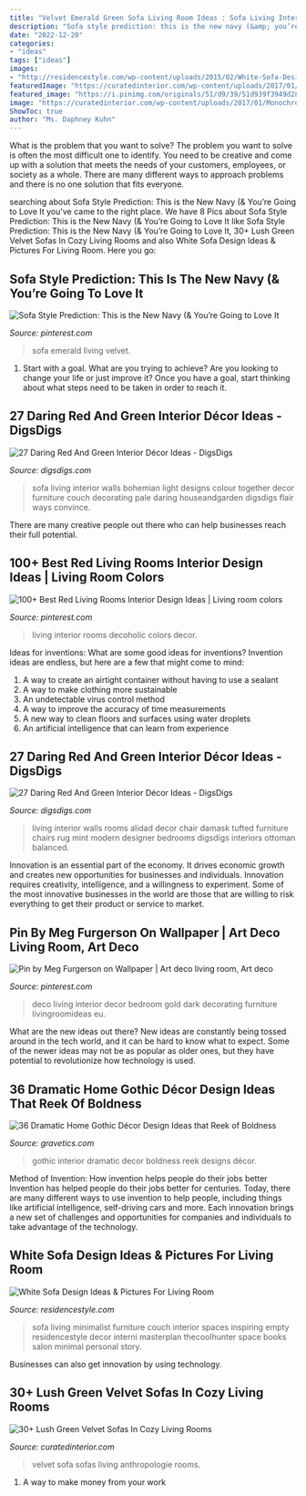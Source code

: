 ```yaml
---
title: "Velvet Emerald Green Sofa Living Room Ideas : Sofa Living Interior Walls Bohemian Light Designs Colour Together Decor Furniture Couch Decorating Pale Daring Houseandgarden Digsdigs Flair Ways Convince"
description: "Sofa style prediction: this is the new navy (&amp; you’re going to love it"
date: "2022-12-20"
categories:
- "ideas"
tags: ["ideas"]
images:
- "http://residencestyle.com/wp-content/uploads/2015/02/White-Sofa-Design.jpg"
featuredImage: "https://curatedinterior.com/wp-content/uploads/2017/01/Monochrome-Green-Velvet-Sofa-from-Anthropologie.jpg"
featured_image: "https://i.pinimg.com/originals/51/d9/39/51d939f3949d28881c5d53db21f3b74d.jpg"
image: "https://curatedinterior.com/wp-content/uploads/2017/01/Monochrome-Green-Velvet-Sofa-from-Anthropologie.jpg"
ShowToc: true
author: "Ms. Daphney Kuhn"
---
```



What is the problem that you want to solve?
The problem you want to solve is often the most difficult one to identify. You need to be creative and come up with a solution that meets the needs of your customers, employees, or society as a whole. There are many different ways to approach problems and there is no one solution that fits everyone.

	

		
searching about Sofa Style Prediction: This is the New Navy (&amp; You’re Going to Love It you've came to the right place. We have 8 Pics about Sofa Style Prediction: This is the New Navy (&amp; You’re Going to Love It like Sofa Style Prediction: This is the New Navy (&amp; You’re Going to Love It, 30+ Lush Green Velvet Sofas In Cozy Living Rooms and also White Sofa Design Ideas &amp; Pictures For Living Room. Here you go:
		
    
## Sofa Style Prediction: This Is The New Navy (&amp; You’re Going To Love It

<img loading=lazy src="https://i.pinimg.com/736x/c1/f2/bb/c1f2bb50f0f495dc0df62905f4549abf--emerald-green-velvet-sofa-emerald-sofa.jpg" onerror="this.onerror=null;this.src='https://tse4.mm.bing.net/th?id=OIP.iVKiQeDqoHyjzKMrM_KBPgHaLG&amp;pid=15.1';" alt="Sofa Style Prediction: This is the New Navy (&amp; You’re Going to Love It">

_Source: pinterest.com_

>sofa emerald living velvet. 

	

1. Start with a goal. What are you trying to achieve? Are you looking to change your life or just improve it? Once you have a goal, start thinking about what steps need to be taken in order to reach it.

    
## 27 Daring Red And Green Interior Décor Ideas - DigsDigs

<img loading=lazy src="http://www.digsdigs.com/photos/2016/07/14-Light-green-walls-and-a-red-vintage-sofa.jpg" onerror="this.onerror=null;this.src='https://tse1.mm.bing.net/th?id=OIP.Jn-OFv2VDLf5YWmxz6sENwHaLH&amp;pid=15.1';" alt="27 Daring Red And Green Interior Décor Ideas - DigsDigs">

_Source: digsdigs.com_

>sofa living interior walls bohemian light designs colour together decor furniture couch decorating pale daring houseandgarden digsdigs flair ways convince. 

	

There are many creative people out there who can help businesses reach their full potential.

    
## 100+ Best Red Living Rooms Interior Design Ideas | Living Room Colors

<img loading=lazy src="https://i.pinimg.com/originals/51/d9/39/51d939f3949d28881c5d53db21f3b74d.jpg" onerror="this.onerror=null;this.src='https://tse1.mm.bing.net/th?id=OIP.SFgQ1QuLHBTLKbNmsRbErQHaLF&amp;pid=15.1';" alt="100+ Best Red Living Rooms Interior Design Ideas | Living room colors">

_Source: pinterest.com_

>living interior rooms decoholic colors decor. 

	

Ideas for inventions: What are some good ideas for inventions?
Invention ideas are endless, but here are a few that might come to mind:
1. A way to create an airtight container without having to use a sealant 
2. A way to make clothing more sustainable 
3. An undetectable virus control method 
4. A way to improve the accuracy of time measurements 
5. A new way to clean floors and surfaces using water droplets 
6. An artificial intelligence that can learn from experience 

    
## 27 Daring Red And Green Interior Décor Ideas - DigsDigs

<img loading=lazy src="https://www.digsdigs.com/photos/2016/07/26-Green-damask-walls-and-a-red-tufted-chair.jpg" onerror="this.onerror=null;this.src='https://tse3.mm.bing.net/th?id=OIP.kFH98D6AX2zpeWQ1FMHBYwHaLH&amp;pid=15.1';" alt="27 Daring Red And Green Interior Décor Ideas - DigsDigs">

_Source: digsdigs.com_

>living interior walls rooms alidad decor chair damask tufted furniture chairs rug mint modern designer bedrooms digsdigs interiors ottoman balanced. 

	

Innovation is an essential part of the economy. It drives economic growth and creates new opportunities for businesses and individuals. Innovation requires creativity, intelligence, and a willingness to experiment. Some of the most innovative businesses in the world are those that are willing to risk everything to get their product or service to market.

    
## Pin By Meg Furgerson On Wallpaper | Art Deco Living Room, Art Deco

<img loading=lazy src="https://i.pinimg.com/originals/69/f9/ab/69f9ab323d950d1d400bd5a4d6ce04a1.jpg" onerror="this.onerror=null;this.src='https://tse3.mm.bing.net/th?id=OIP.SmmoTsjAuUOliMVfo54DpQHaIq&amp;pid=15.1';" alt="Pin by Meg Furgerson on Wallpaper | Art deco living room, Art deco">

_Source: pinterest.com_

>deco living interior decor bedroom gold dark decorating furniture livingroomideas eu. 

	

What are the new ideas out there?
New ideas are constantly being tossed around in the tech world, and it can be hard to know what to expect. Some of the newer ideas may not be as popular as older ones, but they have potential to revolutionize how technology is used.

    
## 36 Dramatic Home Gothic Décor Design Ideas That Reek Of Boldness

<img loading=lazy src="https://www.gravetics.com/wp-content/uploads/2017/08/Common-Room.jpg" onerror="this.onerror=null;this.src='https://tse4.mm.bing.net/th?id=OIP.MVE1GeeRv_haSYn50uQ0cwHaLI&amp;pid=15.1';" alt="36 Dramatic Home Gothic Décor Design Ideas that Reek of Boldness">

_Source: gravetics.com_

>gothic interior dramatic decor boldness reek designs décor. 

	

Method of Invention: How invention helps people do their jobs better
Invention has helped people do their jobs better for centuries. Today, there are many different ways to use invention to help people, including things like artificial intelligence, self-driving cars and more. Each innovation brings a new set of challenges and opportunities for companies and individuals to take advantage of the technology.

    
## White Sofa Design Ideas &amp; Pictures For Living Room

<img loading=lazy src="http://residencestyle.com/wp-content/uploads/2015/02/White-Sofa-Design.jpg" onerror="this.onerror=null;this.src='https://tse3.mm.bing.net/th?id=OIP.1vYtJStouc2lBWtznA_JnQHaKC&amp;pid=15.1';" alt="White Sofa Design Ideas &amp; Pictures For Living Room">

_Source: residencestyle.com_

>sofa living minimalist furniture couch interior spaces inspiring empty residencestyle decor interni masterplan thecoolhunter space books salon minimal personal story. 

	

Businesses can also get innovation by using technology.

    
## 30+ Lush Green Velvet Sofas In Cozy Living Rooms

<img loading=lazy src="https://curatedinterior.com/wp-content/uploads/2017/01/Monochrome-Green-Velvet-Sofa-from-Anthropologie.jpg" onerror="this.onerror=null;this.src='https://tse4.mm.bing.net/th?id=OIP.v6_FZydoeJJbKPJCVPabQAHaLF&amp;pid=15.1';" alt="30+ Lush Green Velvet Sofas In Cozy Living Rooms">

_Source: curatedinterior.com_

>velvet sofa sofas living anthropologie rooms. 

	

1. A way to make money from your work

